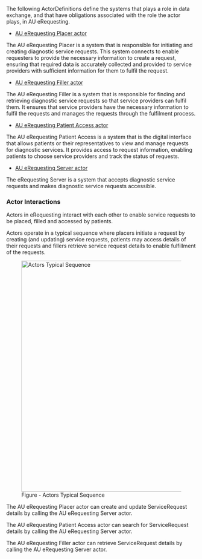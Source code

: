 The following ActorDefinitions define the systems that plays a role in data exchange, and that have obligations associated with the role the actor plays, in AU eRequesting.

- [AU eRequesting Placer actor](ActorDefinition-au-erequesting-actor-placer.html)

The AU eRequesting Placer is a system that is responsible for initiating and creating diagnostic service requests. This system connects to enable requesters to provide the necessary information to create a request, ensuring that required data is accurately collected and provided to service providers with sufficient information for them to fulfil the request.  

- [AU eRequesting Filler actor](ActorDefinition-au-erequesting-actor-filler.html)

The AU eRequesting Filler is a system that is responsible for finding and retrieving diagnostic service requests so that service providers can fulfil them. It ensures that service providers have the necessary information to fulfil the requests and manages the requests through the fulfilment process.

- [AU eRequesting Patient Access actor](ActorDefinition-au-erequesting-actor-patientaccess.html)

The AU eRequesting Patient Access is a system that is the digital interface that allows patients or their representatives to view and manage requests for diagnostic services. It provides access to request information, enabling patients to choose service providers and track the status of requests.

- [AU eRequesting Server actor](ActorDefinition-au-erequesting-actor-server.html)

The eRequesting Server is a system that accepts diagnostic service requests and makes diagnostic service requests accessible.

### Actor Interactions
Actors in eRequesting interact with each other to enable service requests to be placed, filled and accessed by patients.  

Actors operate in a typical sequence where placers initiate a request by creating (and updating) service requests, patients may access details of their requests and fillers retrieve service request details to enable fulfillment of the requests. 

<figure>
<div> 
    <img src="actors-sequence.png" alt="Actors Typical Sequence" style="width:611px;margin-left:auto;margin-right:auto;display:block"/>
</div>
<figcaption>Figure - Actors Typical Sequence</figcaption>
</figure>
<p></p>

The AU eRequesting Placer actor can create and update ServiceRequest details by calling the AU eRequesting Server actor.

The AU eRequesting Patient Access actor can search for ServiceRequest details by calling the AU eRequesting Server actor.

The AU eRequesting Filler actor can retrieve ServiceRequest details by calling the AU eRequesting Server actor.
